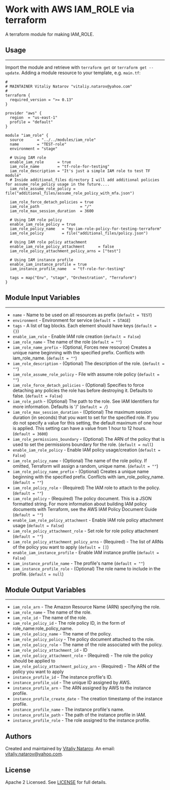 # Work with AWS IAM_ROLE via terraform

A terraform module for making IAM_ROLE.


## Usage
----------------------
Import the module and retrieve with ```terraform get``` or ```terraform get --update```. Adding a module resource to your template, e.g. `main.tf`:

```
#
# MAINTAINER Vitaliy Natarov "vitaliy.natarov@yahoo.com"
#
terraform {
  required_version = ">= 0.13"
}

provider "aws" {
  region  = "us-east-1"
  profile = "default"
}

module "iam_role" {
  source      = "../../modules/iam_role"
  name        = "TEST-role"
  environment = "stage"

  # Using IAM role
  enable_iam_role      = true
  iam_role_name        = "tf-role-for-testing"
  iam_role_description = "It's just a simple IAM role to test TF module"
  # Inside additional_files directory I will add additional policies for assume_role_policy usage in the future....
  iam_role_assume_role_policy = file("additional_files/assume_role_policy_with_mfa.json")

  iam_role_force_detach_policies = true
  iam_role_path                  = "/"
  iam_role_max_session_duration  = 3600

  # Using IAM role policy
  enable_iam_role_policy = true
  iam_role_policy_name   = "my-iam-role-policy-for-testing-terraform"
  iam_role_policy        = file("additional_files/policy.json")

  # Using IAM role policy attachment
  enable_iam_role_policy_attachment      = false
  iam_role_policy_attachment_policy_arns = ["test"]

  # Using IAM instance profile
  enable_iam_instance_profile = true
  iam_instance_profile_name   = "tf-role-for-testing"

  tags = map("Env", "stage", "Orchestration", "Terraform")
}
```

## Module Input Variables
----------------------
- `name` - Name to be used on all resources as prefix (`default = TEST`)
- `environment` - Environment for service (`default = STAGE`)
- `tags` - A list of tag blocks. Each element should have keys (`default = {}`)
- `enable_iam_role` - Enable IAM role creation (`default = False`)
- `iam_role_name` - The name of the role (`default = ""`)
- `iam_role_name_prefix` - (Optional, Forces new resource) Creates a unique name beginning with the specified prefix. Conflicts with iam_role_name. (`default = ""`)
- `iam_role_description` - (Optional) The description of the role. (`default = ""`)
- `iam_role_assume_role_policy` - File with assume role policy (`default = ""`)
- `iam_role_force_detach_policies` - (Optional) Specifies to force detaching any policies the role has before destroying it. Defaults to false. (`default = False`)
- `iam_role_path` - (Optional) The path to the role. See IAM Identifiers for more information. Defaults is '/' (`default = /`)
- `iam_role_max_session_duration` - (Optional) The maximum session duration (in seconds) that you want to set for the specified role. If you do not specify a value for this setting, the default maximum of one hour is applied. This setting can have a value from 1 hour to 12 hours. (`default = 3600`)
- `iam_role_permissions_boundary` - (Optional) The ARN of the policy that is used to set the permissions boundary for the role. (`default = null`)
- `enable_iam_role_policy` - Enable IAM policy usage/creation (`default = False`)
- `iam_role_policy_name` - (Optional) The name of the role policy. If omitted, Terraform will assign a random, unique name. (`default = ""`)
- `iam_role_policy_name_prefix` - (Optional) Creates a unique name beginning with the specified prefix. Conflicts with iam_role_policy_name. (`default = ""`)
- `iam_role_policy_role` - (Required) The IAM role to attach to the policy. (`default = ""`)
- `iam_role_policy` - (Required) The policy document. This is a JSON formatted string. For more information about building IAM policy documents with Terraform, see the AWS IAM Policy Document Guide (`default = ""`)
- `enable_iam_role_policy_attachment` - Enable IAM role policy attachment usage (`default = False`)
- `iam_role_policy_attachment_role` - Set role for role policy attachment (`default = ""`)
- `iam_role_policy_attachment_policy_arns` - (Required) - The list of ARNs of the policy you want to apply (`default = []`)
- `enable_iam_instance_profile` - Enable IAM instance profile (`default = False`)
- `iam_instance_profile_name` - The profile's name (`default = ""`)
- `iam_instance_profile_role` - (Optional) The role name to include in the profile. (`default = null`)

## Module Output Variables
----------------------
- `iam_role_arn` - The Amazon Resource Name (ARN) specifying the role.
- `iam_role_name` - The name of the role.
- `iam_role_id` - The name of the role.
- `iam_role_policy_id` - The role policy ID, in the form of role_name:role_policy_name.
- `iam_role_policy_name` - The name of the policy.
- `iam_role_policy_policy` - The policy document attached to the role.
- `iam_role_policy_role` - The name of the role associated with the policy.
- `iam_role_policy_attachment_id` - ID
- `iam_role_policy_attachment_role` - (Required) - The role the policy should be applied to
- `iam_role_policy_attachment_policy_arn` - (Required) - The ARN of the policy you want to apply
- `instance_profile_id` - The instance profile's ID.
- `instance_profile_uid` - The unique ID assigned by AWS.
- `instance_profile_arn` - The ARN assigned by AWS to the instance profile.
- `instance_profile_create_date` - The creation timestamp of the instance profile.
- `instance_profile_name` - The instance profile's name.
- `instance_profile_path` - The path of the instance profile in IAM.
- `instance_profile_role` - The role assigned to the instance profile.


## Authors

Created and maintained by [Vitaliy Natarov](https://github.com/SebastianUA). An email: [vitaliy.natarov@yahoo.com](vitaliy.natarov@yahoo.com).

## License

Apache 2 Licensed. See [LICENSE](https://github.com/SebastianUA/terraform/blob/master/LICENSE) for full details.
